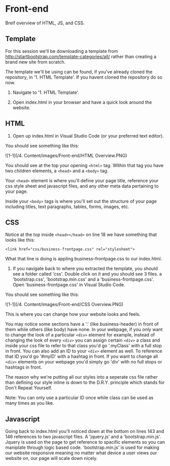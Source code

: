 # Front-end

Breif overview of HTML, JS, and CSS.

## Template

For this session we'll be downloading a template from http://startbootstrap.com/template-categories/all/ rather than creating a brand new site from scratch.

The template we'll be using can be found, if you've already cloned the repository, in '1. HTML Template'. If you havent cloned the repository do so now.

1. Navigate to '1. HTML Template'.

2. Open index.html in your browser and have a quick look around the website.

## HTML

1. Open up index.html in Visual Studio Code (or your preferred text editor).

You should see something like this:

![1-1](/4. Content/images/Front-end/HTML Overview.PNG)

You should see at the top your opening ```<html>``` tag. Within that tag you have two children elements, a ```<head>``` and a ```<body>``` tag.

Your ```<head>``` element is where you'll define your page title, reference your css style sheet and javascript files, and any other meta data pertaining to your page.

Inside your ```<body>``` tags is where you'll set out the structure of your page including titles, text paragraphs, tables, forms, images, etc.

## CSS

Notice at the top inside ```<head></head>``` on line 18 we have something that looks like this:

```<link href="css/business-frontpage.css" rel="stylesheet">```

What that line is doing is appling business-frontpage.css to our index.html.

1. If you navigate back to where you extracted the template, you should see a folder called 'css'. Double click on it and you should see 3 files. a 'bootstrap.css', 'bootstrap.min.css' and a 'business-frontpage.css'. Open 'business-frontpage.css' in Visual Studio Code.

You should see something like this:

![1-1](/4. Content/images/Front-end/CSS Overview.PNG)

This is where you can change how your website looks and feels. 

You may notice some sections have a '.' (like business-header) in front of them while others (like body) have none. In your webpage, if you only want to change the look of a particular ```<div>``` element for example, instead of changing the look of every ```<div>``` you can assign certain
```<div>``` a class and inside your css file to refer to that class you'd go '.myClass' with a full stop in front. You can also add an ID to your ```<div>``` element as well. To reference that ID you'd go '#myID' with a hashtag in front. If you want to change all ```<div>``` elements on your webpage you'd
simply go 'div' with no full stops or hashtags in front. 

The reason why we're putting all our styles into a seperate css file rather than defining our style inline is down to the D.R.Y. principle which stands for Don't Repeat Yourself.

Note: You can only use a particular ID once while class can be used as many times as you like.

## Javascript

Going back to index.html you'll noticed down at the bottom on lines 143 and 146 references to two javascript files. A 'jquery.js' and a 'bootstrap.min.js'. Jquery is used on the page to get reference to spacific elements so you can maniplate through logic based code. 'bootstrap.min.js' is used for making our website responsive meaning
no matter what device a user views our website on, our page will scale down nicely.
